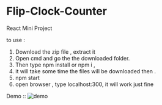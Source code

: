 # Flip-Clock-Counter
React Mini Project

to use : 
1. Download the zip file , extract it
2. Open cmd and go the the downloaded folder.
3. Then type npm install or npm i ,
4. it will take some time the files will be downloaded then .
5. npm start
6. open browser , type localhost:300, it will work just fine

Demo ::
![demo](https://github.com/cheenu12/Flip-Clock-Counter/assets/99245027/a44faff7-ea91-4492-9b06-dcd51dd1e1db)
